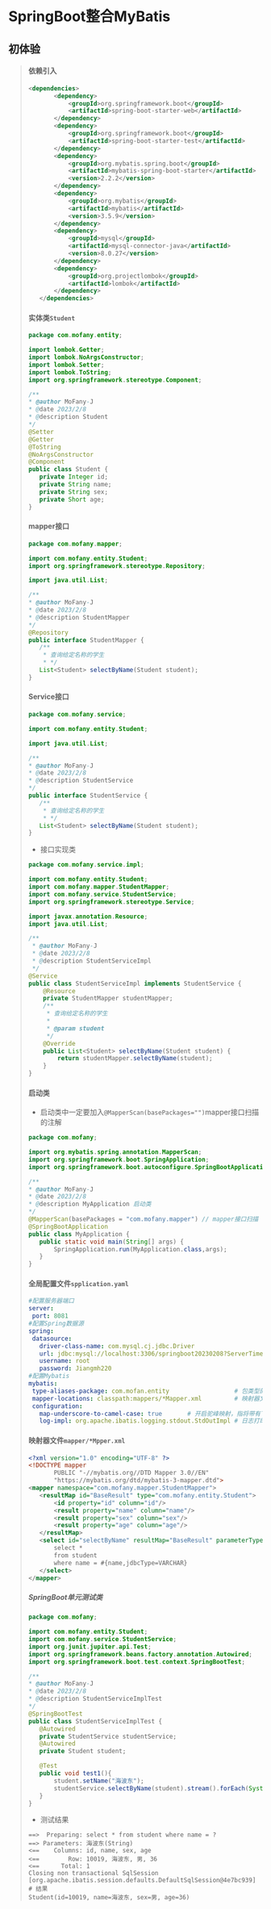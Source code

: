 # SpringBoot整合MyBatis

## 初体验

>#### 依赖引入
>
>```xml
><dependencies>
>        <dependency>
>            <groupId>org.springframework.boot</groupId>
>            <artifactId>spring-boot-starter-web</artifactId>
>        </dependency>
>        <dependency>
>            <groupId>org.springframework.boot</groupId>
>            <artifactId>spring-boot-starter-test</artifactId>
>        </dependency>
>        <dependency>
>            <groupId>org.mybatis.spring.boot</groupId>
>            <artifactId>mybatis-spring-boot-starter</artifactId>
>            <version>2.2.2</version>
>        </dependency>
>        <dependency>
>            <groupId>org.mybatis</groupId>
>            <artifactId>mybatis</artifactId>
>            <version>3.5.9</version>
>        </dependency>
>        <dependency>
>            <groupId>mysql</groupId>
>            <artifactId>mysql-connector-java</artifactId>
>            <version>8.0.27</version>
>        </dependency>
>        <dependency>
>            <groupId>org.projectlombok</groupId>
>            <artifactId>lombok</artifactId>
>        </dependency>
>    </dependencies>
>```
>
>#### 实体类`Student`
>
>```java
>package com.mofany.entity;
>
>import lombok.Getter;
>import lombok.NoArgsConstructor;
>import lombok.Setter;
>import lombok.ToString;
>import org.springframework.stereotype.Component;
>
>/**
> * @author MoFany-J
> * @date 2023/2/8
> * @description Student
> */
>@Setter
>@Getter
>@ToString
>@NoArgsConstructor
>@Component
>public class Student {
>    private Integer id;
>    private String name;
>    private String sex;
>    private Short age;
>}
>```
>
>#### mapper接口
>
>```java
>package com.mofany.mapper;
>
>import com.mofany.entity.Student;
>import org.springframework.stereotype.Repository;
>
>import java.util.List;
>
>/**
> * @author MoFany-J
> * @date 2023/2/8
> * @description StudentMapper
> */
>@Repository
>public interface StudentMapper {
>    /**
>     * 查询给定名称的学生
>     * */
>    List<Student> selectByName(Student student);
>}
>```
>
>#### Service接口
>
>```java
>package com.mofany.service;
>
>import com.mofany.entity.Student;
>
>import java.util.List;
>
>/**
> * @author MoFany-J
> * @date 2023/2/8
> * @description StudentService
> */
>public interface StudentService {
>    /**
>     * 查询给定名称的学生
>     * */
>    List<Student> selectByName(Student student);
>}
>```
>
>* 接口实现类
>
>  ```java
>  package com.mofany.service.impl;
>  
>  import com.mofany.entity.Student;
>  import com.mofany.mapper.StudentMapper;
>  import com.mofany.service.StudentService;
>  import org.springframework.stereotype.Service;
>  
>  import javax.annotation.Resource;
>  import java.util.List;
>  
>  /**
>   * @author MoFany-J
>   * @date 2023/2/8
>   * @description StudentServiceImpl
>   */
>  @Service
>  public class StudentServiceImpl implements StudentService {
>      @Resource
>      private StudentMapper studentMapper;
>      /**
>       * 查询给定名称的学生
>       *
>       * @param student
>       */
>      @Override
>      public List<Student> selectByName(Student student) {
>          return studentMapper.selectByName(student);
>      }
>  }
>  ```
>
>#### 启动类
>
>* 启动类中一定要加入`@MapperScan(basePackages="")`mapper接口扫描的注解
>
>```java
>package com.mofany;
>
>import org.mybatis.spring.annotation.MapperScan;
>import org.springframework.boot.SpringApplication;
>import org.springframework.boot.autoconfigure.SpringBootApplication;
>
>/**
> * @author MoFany-J
> * @date 2023/2/8
> * @description MyApplication 启动类
> */
>@MapperScan(basePackages = "com.mofany.mapper") // mapper接口扫描
>@SpringBootApplication
>public class MyApplication {
>    public static void main(String[] args) {
>        SpringApplication.run(MyApplication.class,args);
>    }
>}
>```
>
>#### 全局配置文件`spplication.yaml`
>
>```yaml
>#配置服务器端口
>server:
>  port: 8081
>#配置Spring数据源
>spring:
>  datasource:
>    driver-class-name: com.mysql.cj.jdbc.Driver
>    url: jdbc:mysql://localhost:3306/springboot20230208?ServerTimezone=GMT%2B8
>    username: root
>    password: Jiangmh220
>#配置Mybatis
>mybatis:
>  type-aliases-package: com.mofan.entity                  # 包类型的别名
>  mapper-locations: classpath:mappers/*Mapper.xml         # 映射器文件路径
>  configuration:
>    map-underscore-to-camel-case: true       # 开启驼峰映射，指将带有下划线的表字段映射为驼峰格式的实体类属性
>    log-impl: org.apache.ibatis.logging.stdout.StdOutImpl # 日志打印
>```
>
>#### 映射器文件`mapper/*Mpper.xml`
>
>```xml
><?xml version="1.0" encoding="UTF-8" ?>
><!DOCTYPE mapper
>        PUBLIC "-//mybatis.org//DTD Mapper 3.0//EN"
>        "https://mybatis.org/dtd/mybatis-3-mapper.dtd">
><mapper namespace="com.mofany.mapper.StudentMapper">
>    <resultMap id="BaseResult" type="com.mofany.entity.Student">
>        <id property="id" column="id"/>
>        <result property="name" column="name"/>
>        <result property="sex" column="sex"/>
>        <result property="age" column="age"/>
>    </resultMap>
>    <select id="selectByName" resultMap="BaseResult" parameterType="com.mofany.entity.Student">
>        select *
>        from student
>        where name = #{name,jdbcType=VARCHAR}
>    </select>
></mapper>
>```
>
>##### SpringBoot单元测试类
>
>```java
>package com.mofany;
>
>import com.mofany.entity.Student;
>import com.mofany.service.StudentService;
>import org.junit.jupiter.api.Test;
>import org.springframework.beans.factory.annotation.Autowired;
>import org.springframework.boot.test.context.SpringBootTest;
>
>/**
> * @author MoFany-J
> * @date 2023/2/8
> * @description StudentServiceImplTest
> */
>@SpringBootTest
>public class StudentServiceImplTest {
>    @Autowired
>    private StudentService studentService;
>    @Autowired
>    private Student student;
>
>    @Test
>    public void test1(){
>        student.setName("海波东");
>        studentService.selectByName(student).stream().forEach(System.out::println);
>    }
>}
>```
>
>* 测试结果
>
>  ```properties
>  ==>  Preparing: select * from student where name = ?
>  ==> Parameters: 海波东(String)
>  <==    Columns: id, name, sex, age
>  <==        Row: 10019, 海波东, 男, 36
>  <==      Total: 1
>  Closing non transactional SqlSession [org.apache.ibatis.session.defaults.DefaultSqlSession@4e7bc939]
>  # 结果
>  Student(id=10019, name=海波东, sex=男, age=36)
>  ```
